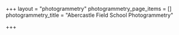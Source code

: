+++
layout = "photogrammetry"
photogrammetry_page_items = []
photogrammetry_title = "Abercastle Field School Photogrammetry"

+++
